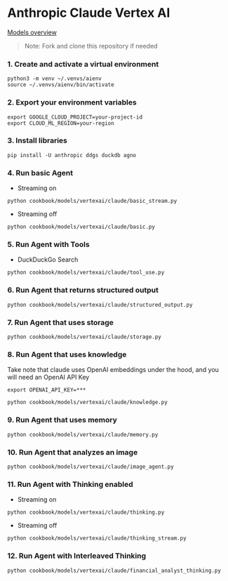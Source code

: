 # Anthropic Claude Vertex AI

[Models overview](https://cloud.google.com/vertex-ai/generative-ai/docs/partner-models/claude)

> Note: Fork and clone this repository if needed

### 1. Create and activate a virtual environment

```shell
python3 -m venv ~/.venvs/aienv
source ~/.venvs/aienv/bin/activate
```

### 2. Export your environment variables

```shell
export GOOGLE_CLOUD_PROJECT=your-project-id
export CLOUD_ML_REGION=your-region
```

### 3. Install libraries

```shell
pip install -U anthropic ddgs duckdb agno
```

### 4. Run basic Agent

- Streaming on

```shell
python cookbook/models/vertexai/claude/basic_stream.py
```

- Streaming off

```shell
python cookbook/models/vertexai/claude/basic.py
```

### 5. Run Agent with Tools

- DuckDuckGo Search

```shell
python cookbook/models/vertexai/claude/tool_use.py
```

### 6. Run Agent that returns structured output

```shell
python cookbook/models/vertexai/claude/structured_output.py
```

### 7. Run Agent that uses storage

```shell
python cookbook/models/vertexai/claude/storage.py
```

### 8. Run Agent that uses knowledge

Take note that claude uses OpenAI embeddings under the hood, and you will need an OpenAI API Key

```shell
export OPENAI_API_KEY=***
```

```shell
python cookbook/models/vertexai/claude/knowledge.py
```

### 9. Run Agent that uses memory

```shell
python cookbook/models/vertexai/claude/memory.py
```

### 10. Run Agent that analyzes an image

```shell
python cookbook/models/vertexai/claude/image_agent.py
```

### 11. Run Agent with Thinking enabled

- Streaming on

```shell
python cookbook/models/vertexai/claude/thinking.py
```

- Streaming off

```shell
python cookbook/models/vertexai/claude/thinking_stream.py
```

### 12. Run Agent with Interleaved Thinking

```shell
python cookbook/models/vertexai/claude/financial_analyst_thinking.py
```
